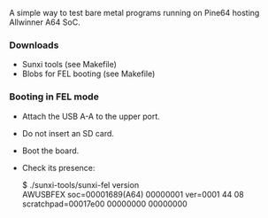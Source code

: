A simple way to test bare metal programs running on Pine64 hosting Allwinner
A64 SoC.

### Downloads
* Sunxi tools (see Makefile)
* Blobs for FEL booting (see Makefile)

### Booting in FEL mode
- Attach the USB A-A to the upper port.
- Do not insert an SD card.
- Boot the board.
- Check its presence:

    $ ./sunxi-tools/sunxi-fel version                                                      
    AWUSBFEX soc=00001689(A64) 00000001 ver=0001 44 08 scratchpad=00017e00 00000000 00000000


